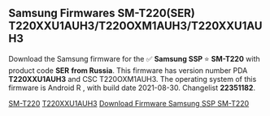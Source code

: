 <h2>Samsung Firmwares SM-T220(SER) T220XXU1AUH3/T220OXM1AUH3/T220XXU1AUH3</h2>
Download the Samsung firmware for the ✅ <strong>Samsung SSP </strong> ⭐ <strong>SM-T220</strong> with product code <strong>SER</strong> <strong> from Russia</strong>. This firmware has version number PDA <strong>T220XXU1AUH3</strong> and CSC T220OXM1AUH3. The operating system of this firmware is Android R , with build date 2021-08-30. Changelist <strong>22351182</strong>.


[SM-T220](https://samfirm.shop/samsung/model/SM-T220)
[T220XXU1AUH3](https://samfirm.shop/samsung/pda/T220XXU1AUH3)
[Download Firmware Samsung SSP SM-T220](https://samfirm.shop/samsung/firmware/451838)
